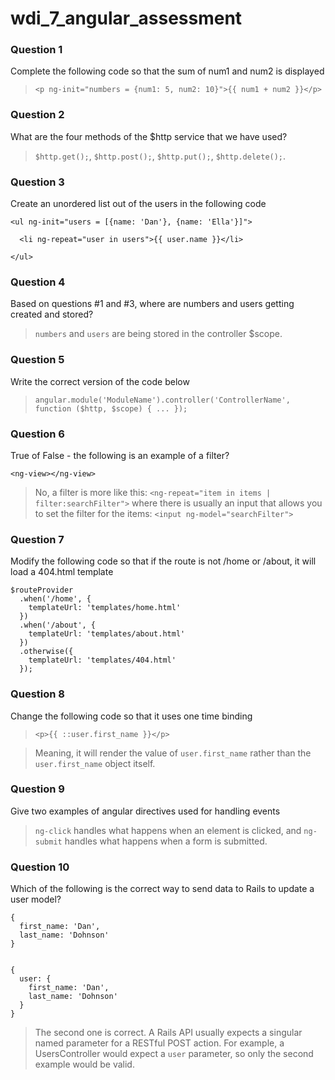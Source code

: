 wdi_7_angular_assessment
========================

### Question 1

Complete the following code so that the sum of num1 and num2 is displayed

> `<p ng-init="numbers = {num1: 5, num2: 10}">{{ num1 + num2 }}</p>`

### Question 2

What are the four methods of the $http service that we have used?

> `$http.get();`,
> `$http.post();`,
> `$http.put();`,
> `$http.delete();`.

### Question 3

Create an unordered list out of the users in the following code

    <ul ng-init="users = [{name: 'Dan'}, {name: 'Ella'}]">

      <li ng-repeat="user in users">{{ user.name }}</li>

    </ul>

### Question 4

Based on questions #1 and #3, where are numbers and users getting created and stored?

> `numbers` and `users` are being stored in the controller $scope.

### Question 5

Write the correct version of the code below

> `angular.module('ModuleName').controller('ControllerName', function ($http, $scope) { ... });`

### Question 6

True of False - the following is an example of a filter?

`<ng-view></ng-view>`

> No, a filter is more like this:
> `<ng-repeat="item in items | filter:searchFilter">`
> where there is usually an input that allows you to
> set the filter for the items:
> `<input ng-model="searchFilter">`

### Question 7

Modify the following code so that if the route is not /home or /about, it will load a 404.html template

    $routeProvider
      .when('/home', {
        templateUrl: 'templates/home.html'
      })
      .when('/about', {
        templateUrl: 'templates/about.html'
      })
      .otherwise({
        templateUrl: 'templates/404.html'
      });

### Question 8

Change the following code so that it uses one time binding

> `<p>{{ ::user.first_name }}</p>`

> Meaning, it will render the value of `user.first_name`
> rather than the `user.first_name` object itself.

### Question 9

Give two examples of angular directives used for handling events

> `ng-click` handles what happens when an element is clicked, and
> `ng-submit` handles what happens when a form is submitted.

### Question 10

Which of the following is the correct way to send data to Rails to update a user model?


    {
      first_name: 'Dan',
      last_name: 'Dohnson'
    }


    {
      user: {
        first_name: 'Dan',
        last_name: 'Dohnson'
      }
    }


> The second one is correct. A Rails API
> usually expects a singular named parameter
> for a RESTful POST action.
> For example, a UsersController
> would expect a `user` parameter,
> so only the second example would be valid.